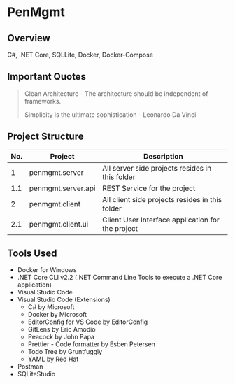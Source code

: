# PenMgmt

## Overview

C#, .NET Core, SQLLite, Docker, Docker-Compose

## Important Quotes

> Clean Architecture -
> The architecture should be independent of frameworks.
>
> Simplicity is the ultimate sophistication - Leonardo Da Vinci

## Project Structure

No. | Project | Description
--|--------|------------
1|penmgmt.server|All server side projects resides in this folder
1.1|penmgmt.server.api|REST Service for the project
2|penmgmt.client|All client side projects resides in this folder
2.1|penmgmt.client.ui|Client User Interface application for the project

## Tools Used

- Docker for Windows
- .NET Core CLI v2.2 (.NET Command Line Tools to execute a .NET Core application)
- Visual Studio Code
- Visual Studio Code (Extensions)
  - C# by Microsoft
  - Docker by Microsoft
  - EditorConfig for VS Code by EditorConfig
  - GitLens by Eric Amodio
  - Peacock by John Papa
  - Prettier - Code formatter by Esben Petersen
  - Todo Tree by Gruntfuggly
  - YAML by Red Hat
- Postman
- SQLiteStudio

